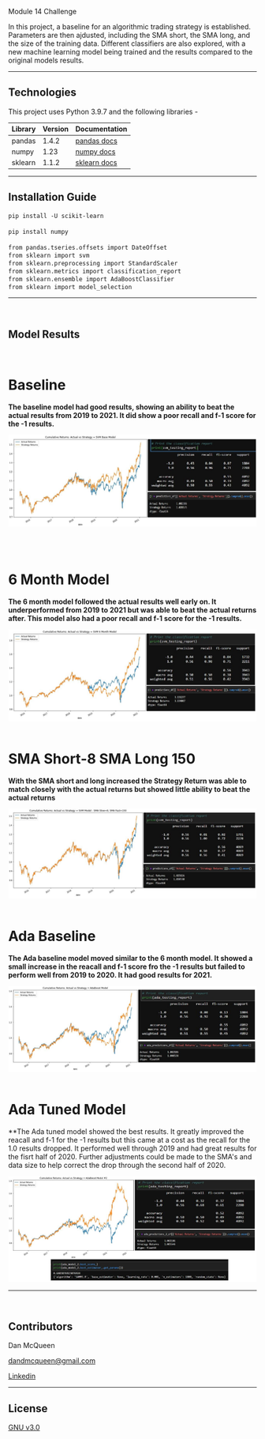 Module 14 Challenge

In this project, a baseline for an algorithmic trading strategy is established.  Parameters are then ajdusted, including the SMA short, the SMA long,
and the size of the training data.  Different classifiers are also explored, with a new machine learning model being trained and the results compared
to the original models results.

---



## Technologies


This project uses Python 3.9.7 and the following libraries - 


| Library | Version | Documentation
|----|----|---|
| pandas |1.4.2| [pandas docs](https://pandas.pydata.org/docs)
| numpy |1.23| [numpy docs](https://numpy.org/doc/)
| sklearn | 1.1.2 | [sklearn docs](https://scikit-learn.org/stable/)


---



## Installation Guide



```
pip install -U scikit-learn

pip install numpy

from pandas.tseries.offsets import DateOffset
from sklearn import svm
from sklearn.preprocessing import StandardScaler
from sklearn.metrics import classification_report
from sklearn.ensemble import AdaBoostClassifier
from sklearn import model_selection
```


---

<br/>

## Model Results

<br/>

# Baseline

**The baseline model had good results, showing an ability to beat the actual results from 2019 to 2021. It did show a poor recall and f-1 score for the -1 results.**

<p align="left"><img src="images/svm_base.JPG"></p>

<br/>
<br/>

# 6 Month Model

**The 6 month model followed the actual results well early on. It underperformed from 2019 to 2021 but was able to beat the actual returns after. This model also had a poor recall and f-1 score for the -1 results.**

<p align="left"><img src="images/svm_6_month.JPG">

<br/>
<br/>

# SMA Short-8 SMA Long 150

**With the SMA short and long increased the Strategy Return was able to match closely with the actual returns but showed little ability to beat the actual returns**

<p align="left"><img src="images/svm_8_150.JPG">

<br/>
<br/>

# Ada Baseline

**The Ada baseline model moved similar to the 6 month model. It showed a small increase in the reacall and f-1 score fro the -1 results but failed to perform well from 2019 to 2020. It had good results for 2021.**

<p align="left"><img src="images/ada_base.JPG">

<br/>
<br/>

# Ada Tuned Model

**The Ada tuned model showed the best results.  It greatly improved the reacall and f-1 for the -1 results but this came at a cost as the recall for the 1.0 results dropped.  It performed well through 2019 and had great results for the fisrt half of 2020.  Further adjustments could be made to the SMA's and data size to help correct the drop through the second half of 2020.

<p align="left"><img src="images/ada_tune.JPG">

---

<br/>

## Contributors

Dan McQueen

dandmcqueen@gmail.com

[Linkedin](https://www.linkedin.com/in/dan-mcqueen-4a5980238/)

---



## License

[GNU v3.0](LICENSE)
